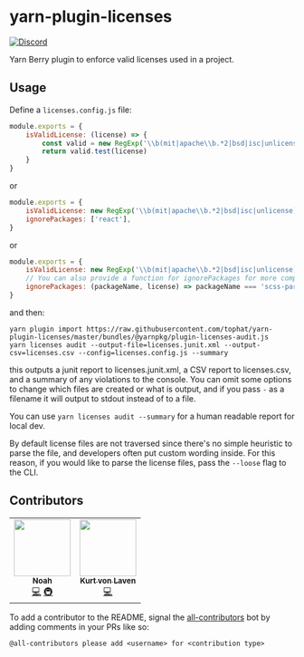 # yarn-plugin-licenses

[![Discord](https://img.shields.io/discord/809577721751142410)](https://discord.gg/YhK3GFcZrk)

Yarn Berry plugin to enforce valid licenses used in a project.

## Usage

Define a `licenses.config.js` file:

```js
module.exports = {
    isValidLicense: (license) => {
        const valid = new RegExp('\\b(mit|apache\\b.*2|bsd|isc|unlicense)\\b', 'i')
        return valid.test(license)
    }
}
```

or

```js
module.exports = {
    isValidLicense: new RegExp('\\b(mit|apache\\b.*2|bsd|isc|unlicense)\\b', 'i'),
    ignorePackages: ['react'],
}
```

or

```js
module.exports = {
    isValidLicense: new RegExp('\\b(mit|apache\\b.*2|bsd|isc|unlicense)\\b', 'i'),
    // You can also provide a function for ignorePackages for more complex cases
    ignorePackages: (packageName, license) => packageName === 'scss-parser' && license === 'SEE LICENSE IN README',
}
```


and then:

```
yarn plugin import https://raw.githubusercontent.com/tophat/yarn-plugin-licenses/master/bundles/@yarnpkg/plugin-licenses-audit.js
yarn licenses audit --output-file=licenses.junit.xml --output-csv=licenses.csv --config=licenses.config.js --summary
```

this outputs a junit report to licenses.junit.xml, a CSV report to licenses.csv, and a summary of any violations to
the console.  You can omit some options to change which files are created or what is output, and if you pass `-` as
a filename it will output to stdout instead of to a file.

You can use `yarn licenses audit --summary` for a human readable report for local dev.

By default license files are not traversed since there's no simple heuristic to parse the file, and developers often put custom wording inside. For this reason, if you would like to parse the license files, pass the `--loose` flag to the CLI.

## Contributors

<!-- ALL-CONTRIBUTORS-LIST:START - Do not remove or modify this section -->
<!-- prettier-ignore-start -->
<!-- markdownlint-disable -->
<table>
  <tr>
    <td align="center"><a href="https://noahnu.com/"><img src="https://avatars.githubusercontent.com/u/1297096?v=4?s=100" width="100px;" alt=""/><br /><sub><b>Noah</b></sub></a><br /><a href="https://github.com/tophat/yarn-plugin-licenses/commits?author=noahnu" title="Code">💻</a> <a href="#infra-noahnu" title="Infrastructure (Hosting, Build-Tools, etc)">🚇</a></td>
    <td align="center"><a href="http://www.linkedin.com/in/kurtvonlaven/"><img src="https://avatars.githubusercontent.com/u/974910?v=4?s=100" width="100px;" alt=""/><br /><sub><b>Kurt von Laven</b></sub></a><br /><a href="https://github.com/tophat/yarn-plugin-licenses/commits?author=Kurt-von-Laven" title="Code">💻</a></td>
  </tr>
</table>

<!-- markdownlint-restore -->
<!-- prettier-ignore-end -->

<!-- ALL-CONTRIBUTORS-LIST:END -->

To add a contributor to the README, signal the [all-contributors](https://allcontributors.org/) bot by adding comments in your PRs like so:

```
@all-contributors please add <username> for <contribution type>
```
